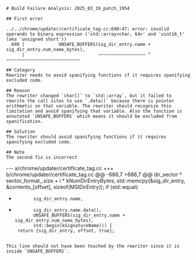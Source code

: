 ```
# Build Failure Analysis: 2025_03_19_patch_1954

## First error

../../chrome/updater/certificate_tag.cc:690:47: error: invalid operands to binary expression ('std::array<char, 64>' and 'uint16_t' (aka 'unsigned short'))
  690 |             UNSAFE_BUFFERS(sig_dir_entry.name + sig_dir_entry.num_name_bytes),
      |                            ~~~~~~~~~~~~~~~~~~ ^ ~~~~~~~~~~~~~~~~~~~~~~~~~~~~

## Category
Rewriter needs to avoid spanifying functions if it requires spanifying excluded code.

## Reason
The rewriter changed `char[]` to `std::array`, but it failed to rewrite the call sites to use `.data()` because there is pointer arithmetic on that variable. The rewriter should recognize this limitation and avoid spanifying that variable. Also the function is annotated `UNSAFE_BUFFERS` which means it should be excluded from spanification.

## Solution
The rewriter should avoid spanifying functions if it requires spanifying excluded code.

## Note
The second fix is incorrect
```
--- a/chrome/updater/certificate_tag.cc
+++ b/chrome/updater/certificate_tag.cc
@@ -686,7 +686,7 @@
         dir_sector * sector_format_.size + i * kNumDirEntryBytes;
     std::memcpy(&sig_dir_entry, &contents_[offset], sizeof(MSIDirEntry));
     if (std::equal(
-            sig_dir_entry.name,
+            sig_dir_entry.name.data(),
             UNSAFE_BUFFERS(sig_dir_entry.name + sig_dir_entry.num_name_bytes),
             std::begin(kSignatureName))) {
       return {sig_dir_entry, offset, true};
```

This line should not have been touched by the rewriter since it is inside `UNSAFE_BUFFERS`.